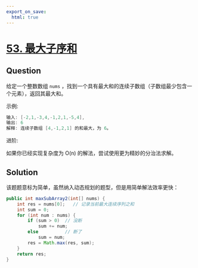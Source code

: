 ```yaml
---
export_on_save:
  html: true
---
```


# [53. 最大子序和](https://leetcode-cn.com/problems/maximum-subarray/)

## Question

给定一个整数数组 `nums` ，找到一个具有最大和的连续子数组（子数组最少包含一个元素），返回其最大和。

示例:

```java
输入: [-2,1,-3,4,-1,2,1,-5,4],
输出: 6
解释: 连续子数组 [4,-1,2,1] 的和最大，为 6。
```

进阶:

如果你已经实现复杂度为 O(n) 的解法，尝试使用更为精妙的分治法求解。

## Solution

该题题意标为简单，虽然纳入动态规划的题型，但是用简单解法效率更快：

```java
public int maxSubArray2(int[] nums) {
    int res = nums[0];   // 记录当前最大连续序列之和
    int sum = 0;
    for (int num : nums) {
        if (sum > 0)  // 没断
            sum += num;
        else          // 断了
            sum = num;
        res = Math.max(res, sum);
    }
    return res;
}
```